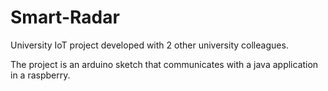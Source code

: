 # Smart-Radar
University IoT project developed with 2 other university colleagues.

The project is an arduino sketch that communicates with a java application in a raspberry.
